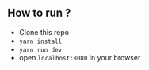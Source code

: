 
## How to run ?
- Clone this repo
- `yarn install`
- `yarn run dev`
- open `localhost:8080` in your browser
